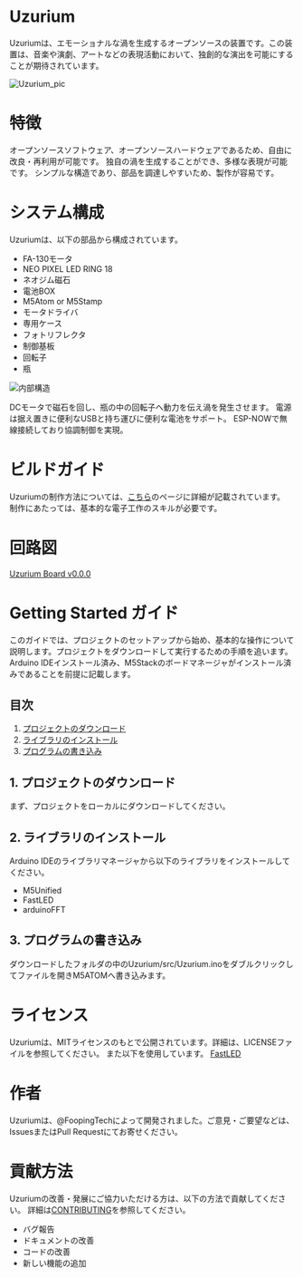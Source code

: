 # Uzurium
Uzuriumは、エモーショナルな渦を生成するオープンソースの装置です。この装置は、音楽や演劇、アートなどの表現活動において、独創的な演出を可能にすることが期待されています。
 
![Uzurium_pic](https://user-images.githubusercontent.com/4471301/230387553-9a522a33-7e51-4807-b8a6-9094ee4bfcd9.png)


# 特徴

オープンソースソフトウェア、オープンソースハードウェアであるため、自由に改良・再利用が可能です。
独自の渦を生成することができ、多様な表現が可能です。
シンプルな構造であり、部品を調達しやすいため、製作が容易です。

# システム構成

Uzuriumは、以下の部品から構成されています。

- FA-130モータ
- NEO PIXEL LED RING 18
- ネオジム磁石
- 電池BOX
- M5Atom or M5Stamp
- モータドライバ
- 専用ケース
- フォトリフレクタ
- 制御基板
- 回転子
- 瓶

![内部構造](https://user-images.githubusercontent.com/4471301/230392971-7a4f7620-4429-47e3-91af-170f551910af.png)

DCモータで磁石を回し、瓶の中の回転子へ動力を伝え渦を発生させます。 電源は据え置きに便利なUSBと持ち運びに便利な電池をサポート。 ESP-NOWで無線接続しており協調制御を実現。


# ビルドガイド

Uzuriumの制作方法については、[こちら](https://github.com/fooping-tech/Uzurium/blob/main/docs/BuildManual.md)のページに詳細が記載されています。
制作にあたっては、基本的な電子工作のスキルが必要です。


# 回路図

[Uzurium Board v0.0.0](https://github.com/fooping-tech/Uzurium/blob/main/schematics/SCH_UzuriumCircuit_2023-08-30.pdf)

# Getting Started ガイド

このガイドでは、プロジェクトのセットアップから始め、基本的な操作について説明します。プロジェクトをダウンロードして実行するための手順を追います。
Arduino IDEインストール済み、M5Stackのボードマネージャがインストール済みであることを前提に記載します。

## 目次

1. [プロジェクトのダウンロード](#1-プロジェクトのダウンロード)
2. [ライブラリのインストール](#2-ライブラリのインストール)
3. [プログラムの書き込み](#3-プログラムの書き込み)

## 1. プロジェクトのダウンロード

まず、プロジェクトをローカルにダウンロードしてください。

## 2. ライブラリのインストール

Arduino IDEのライブラリマネージャから以下のライブラリをインストールしてください。
- M5Unified
- FastLED
- arduinoFFT

## 3. プログラムの書き込み
ダウンロードしたフォルダの中のUzurium/src/Uzurium.inoをダブルクリックしてファイルを開きM5ATOMへ書き込みます。


# ライセンス

Uzuriumは、MITライセンスのもとで公開されています。詳細は、LICENSEファイルを参照してください。
また以下を使用しています。
 [FastLED](https://github.com/FastLED/FastLED/blob/master/LICENSE)
 
# 作者

Uzuriumは、@FoopingTechによって開発されました。ご意見・ご要望などは、IssuesまたはPull Requestにてお寄せください。

# 貢献方法

Uzuriumの改善・発展にご協力いただける方は、以下の方法で貢献してください。
詳細は[CONTRIBUTING](https://github.com/fooping-tech/Uzurium/blob/0c022eda2cfa34b28f84850665d2f155f35a8e37/CONTRIBUTING.md)を参照してください。

- バグ報告
- ドキュメントの改善
- コードの改善
- 新しい機能の追加


